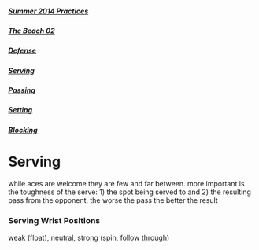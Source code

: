 ##### [Summer 2014 Practices](https://github.com/nvitas/beach-vball/blob/master/practice-2014.md) 
##### [The Beach 02](https://github.com/nvitas/beach-vball/blob/master/02.md)
##### [Defense](https://github.com/nvitas/beach-vball/blob/master/defense.md)
##### [Serving](https://github.com/nvitas/beach-vball/blob/master/serving.md)
##### [Passing](https://github.com/nvitas/beach-vball/blob/master/passing.md)
##### [Setting](https://github.com/nvitas/beach-vball/blob/master/setting.md)
##### [Blocking](https://github.com/nvitas/beach-vball/blob/master/blocking.md)

# Serving

while aces are welcome they are few and far between. more important is the toughness of the serve: 1) the spot being served to and 2) the resulting pass from the opponent. the worse the pass the better the result

### Serving Wrist Positions

weak (float), neutral, strong (spin, follow through)
